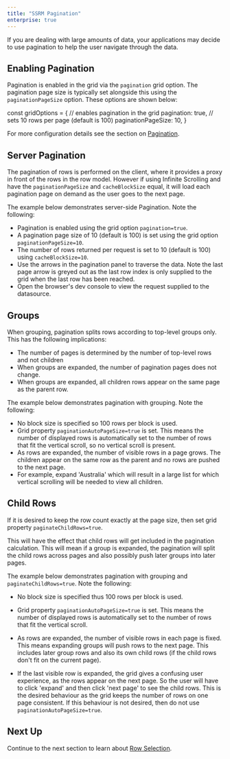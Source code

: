 ```yaml
---
title: "SSRM Pagination"
enterprise: true
---
```


If you are dealing with large amounts of data, your applications may decide to use pagination to help
the user navigate through the data.

## Enabling Pagination

Pagination is enabled in the grid via the `pagination` grid option. The pagination page size is
typically set alongside this using the `paginationPageSize` option. These options are shown below:

<snippet spaceBetweenProperties="true">
const gridOptions = {
    // enables pagination in the grid
    pagination: true,
    // sets 10 rows per page (default is 100)
    paginationPageSize: 10,
}
</snippet>

For more configuration details see the section on [Pagination](/row-pagination/).

## Server Pagination

The pagination of rows is performed on the client, where it provides a proxy in front of the rows in the row model.
However if using Infinite Scrolling and have the `paginationPageSize` and `cacheBlockSize` equal, it will load
each pagination page on demand as the user goes to the next page.

The example below demonstrates server-side Pagination. Note the following:

- Pagination is enabled using the grid option `pagination=true`.
- A pagination page size of 10 (default is 100) is set using the grid option `paginationPageSize=10`.
- The number of rows returned per request is set to 10 (default is 100) using `cacheBlockSize=10`.
- Use the arrows in the pagination panel to traverse the data. Note the last page arrow is greyed
out as the last row index is only supplied to the grid when the last row has been reached.
- Open the browser's dev console to view the request supplied to the datasource.

<grid-example title='Pagination' name='pagination' type='generated' options='{ "enterprise": true, "exampleHeight": 551, "extras": ["alasql"], "modules": ["serverside", "menu", "columnpanel"] }'></grid-example>

## Groups

When grouping, pagination splits rows according to top-level groups only. This has the following implications:

- The number of pages is determined by the number of top-level rows and not children
- When groups are expanded, the number of pagination pages does not change.
- When groups are expanded, all children rows appear on the same page as the parent row.

The example below demonstrates pagination with grouping. Note the following:

- No block size is specified so 100 rows per block is used.
- Grid property `paginationAutoPageSize=true` is set. This means the number of displayed rows is automatically set to the number of rows that fit the vertical scroll, so no vertical scroll is present.
- As rows are expanded, the number of visible rows in a page grows. The children appear on the same row as the parent and no rows are pushed to the next page.
- For example, expand 'Australia' which will result in a large list for which vertical scrolling will be needed to view all children.

<grid-example title='Pagination with Groups' name='pagination-with-groups' type='generated' options='{ "enterprise": true, "exampleHeight": 551, "extras": ["alasql"], "modules": ["serverside", "rowgrouping", "menu", "columnpanel"] }'></grid-example>

## Child Rows

If it is desired to keep the row count exactly at the page size, then set grid property `paginateChildRows=true`.

This will have the effect that child rows will get included in the pagination calculation. This will mean if a group is expanded, the pagination will split the child rows across pages and also possibly push later groups into later pages.

The example below demonstrates pagination with grouping and `paginateChildRows=true`. Note the following:

- No block size is specified thus 100 rows per block is used.

- Grid property `paginationAutoPageSize=true` is set. This means the number of displayed rows is automatically set to the number of rows that fit the vertical scroll.

- As rows are expanded, the number of visible rows in each page is fixed. This means expanding groups will push rows to the next page. This includes later group rows and also its own child rows (if the child rows don't fit on the current page).

- If the last visible row is expanded, the grid gives a confusing user experience, as the rows appear on the next page. So the user will have to click 'expand' and then click 'next page' to see the child rows. This is the desired behaviour as the grid keeps the number of rows on one page consistent. If this behaviour is not desired, then do not use `paginationAutoPageSize=true`.

<grid-example title='Paginate Child Rows' name='paginate-child-rows' type='generated' options='{ "enterprise": true, "exampleHeight": 551, "extras": ["alasql"], "modules": ["serverside", "rowgrouping", "menu", "columnpanel"] }'></grid-example>

## Next Up

Continue to the next section to learn about [Row Selection](/server-side-model-selection/).

